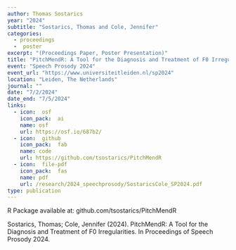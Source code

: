 ```yaml
---
author: Thomas Sostarics
year: "2024"
subtitle: "Sostarics, Thomas and Cole, Jennifer"
categories:
  - proceedings
  -  poster
excerpt: "(Proceedings Paper, Poster Presentation)"
title: "PitchMendR: A Tool for the Diagnosis and Treatment of F0 Irregularities"
event: "Speech Prosody 2024"
event_url: "https://www.universiteitleiden.nl/sp2024"
location: "Leiden, The Netherlands"
journal: ""
date: "7/2/2024"
date_end: "7/5/2024"
links:
  - icon:  osf
    icon_pack:  ai
    name: osf
    url: https://osf.io/687b2/
  - icon:  github
    icon_pack:  fab
    name: code
    url: https://github.com/tsostarics/PitchMendR
  - icon:  file-pdf
    icon_pack:  fas
    name: pdf
    url: /research/2024_speechprosody/SostaricsCole_SP2024.pdf
type: publication
---
```


R Package available at: github.com/tsostarics/PitchMendR

Sostarics, Thomas; Cole, Jennifer (2024). PitchMendR: A Tool for the Diagnosis and Treatment of F0 Irregularities. In Proceedings of Speech Prosody 2024.
